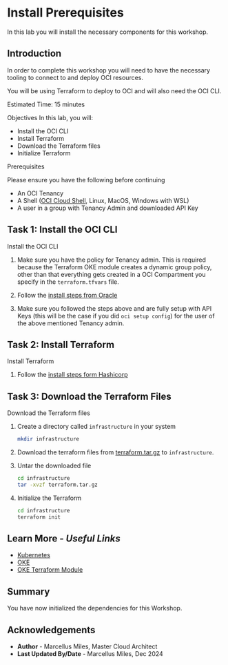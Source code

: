 # Install Prerequisites

In this lab you will install the necessary components for this workshop.

## Introduction

In order to complete this workshop you will need to have the necessary tooling to connect to and deploy OCI resources.

You will be using Terraform to deploy to OCI and will also need the OCI CLI.

Estimated Time: 15 minutes

Objectives
In this lab, you will:
 - Install the OCI CLI
 - Install Terraform
 - Download the Terraform files
 - Initialize Terraform

Prerequisites

Please ensure you have the following before continuing

 - An OCI Tenancy
 - A Shell ([OCI Cloud Shell](https://docs.oracle.com/en-us/iaas/Content/API/Concepts/cloudshellintro.htm), Linux, MacOS, Windows with WSL)
 - A user in a group with Tenancy Admin and downloaded API Key

## **Task 1**: Install the OCI CLI

Install the OCI CLI

1. Make sure you have the policy for Tenancy admin. This is required because the Terraform OKE module creates a dynamic group policy, other than that everything gets created in a OCI Compartment you specify in the `terraform.tfvars` file.

1. Follow the [install steps from Oracle](https://docs.oracle.com/en-us/iaas/Content/API/SDKDocs/cliinstall.htm)

2. Make sure you followed the steps above and are fully setup with API Keys (this will be the case if you did `oci setup config`) for the user of the above mentioned Tenancy admin.

## **Task 2**: Install Terraform

Install  Terraform

1.  Follow the [install steps form Hashicorp](https://developer.hashicorp.com/terraform/tutorials/aws-get-started/install-cli)

## **Task 3**: Download the Terraform Files

Download the Terraform files

1. Create a directory called `infrastructure` in your system

    ```bash
    mkdir infrastructure
    ```

2. Download the terraform files from [terraform.tar.gz](./files/terraform.tar.gz) to `infrastructure`.

3. Untar the downloaded file

    ```bash
    cd infrastructure
    tar -xvzf terraform.tar.gz
    ```

3. Initialize the Terraform

    ```bash
    cd infrastructure
    terraform init
    ```

## Learn More - *Useful Links*

- [Kubernetes](https://kubernetes.io/)
- [OKE](https://www.oracle.com/cloud/cloud-native/kubernetes-engine/)
- [OKE Terraform Module](https://oracle-terraform-modules.github.io/terraform-oci-oke/)

## **Summary**

You have now initialized the dependencies for this Workshop.

## **Acknowledgements**

 - **Author** - Marcellus Miles, Master Cloud Architect
 - **Last Updated By/Date** - Marcellus Miles, Dec 2024